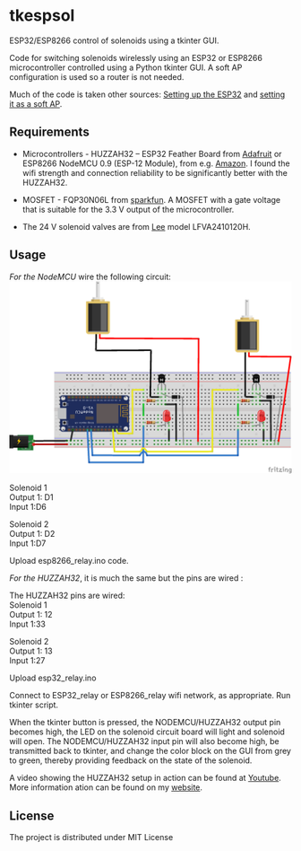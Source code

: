 # tkespsol
ESP32/ESP8266 control of solenoids using a tkinter GUI.

Code for switching solenoids wirelessly using an ESP32 or ESP8266 microcontroller controlled using a Python tkinter GUI.  A soft AP configuration is used so a router is not needed. 

Much of the code is taken other sources:
[Setting up the ESP32](https://randomnerdtutorials.com/installing-the-esp32-board-in-arduino-ide-windows-instructions/) and [setting it as a soft AP](https://randomnerdtutorials.com/esp32-access-point-ap-web-server/).


## Requirements
- Microcontrollers -  HUZZAH32 – ESP32 Feather Board from [Adafruit](https://www.adafruit.com/product/3405) or ESP8266 NodeMCU 0.9 (ESP-12 Module), from e.g. [Amazon](https://www.amazon.com/HiLetgo-Internet-Development-Wireless-Micropython/dp/B010O1G1ES). I found the wifi strength and connection reliability to be significantly better with the HUZZAH32.

- MOSFET - FQP30N06L from [sparkfun](https://www.sparkfun.com/products/10213). A MOSFET with a gate voltage that is suitable for the 3.3 V output of the microcontroller.

- The 24 V solenoid valves are from [Lee](https://www.theleeco.com/products/electro-fluidic-systems/solenoid-valves/isolation-valves/lfv-series-solenoid-valves/062-minstac-port-style/) model LFVA2410120H.

 
## Usage

*For the NodeMCU* wire the following circuit:
![NODE circuit](./ESP8266_circuit.png)



Solenoid 1  
Output 1: D1  
Input 1:D6  

Solenoid 2  
Output 1: D2  
Input 1:D7  

Upload esp8266_relay.ino code.

*For the HUZZAH32*, it is much the same but the pins are wired :

The HUZZAH32 pins are wired:  
Solenoid 1  
Output 1: 12  
Input 1:33  
  
Solenoid 2  
Output 1: 13  
Input 1:27  


Upload esp32_relay.ino

  
Connect to ESP32_relay or ESP8266_relay wifi network, as appropriate. Run tkinter script. 

When the tkinter button is pressed, the NODEMCU/HUZZAH32 output pin becomes high, the  LED on the solenoid circuit board will light and solenoid will open. The NODEMCU/HUZZAH32 input pin will also become high, be transmitted back to tkinter, and change the color block on the GUI from grey to green, thereby providing feedback on the state of the solenoid. 

A video showing the HUZZAH32 setup in action can be found at [Youtube](https://youtu.be/UIz5XUCvM2Y). More information ation can be found on my [website](https://www.ephys.org/wireless_comm).

## License
The project is distributed under MIT License
